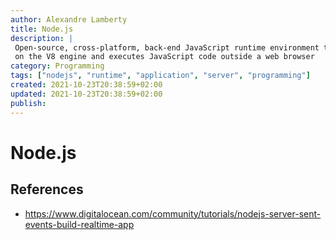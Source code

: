 ```yaml
---
author: Alexandre Lamberty
title: Node.js
description: |
 Open-source, cross-platform, back-end JavaScript runtime environment that runs
 on the V8 engine and executes JavaScript code outside a web browser
category: Programming
tags: ["nodejs", "runtime", "application", "server", "programming"]
created: 2021-10-23T20:38:59+02:00
updated: 2021-10-23T20:38:59+02:00
publish:
---
```

# Node.js

## References

- <https://www.digitalocean.com/community/tutorials/nodejs-server-sent-events-build-realtime-app>

